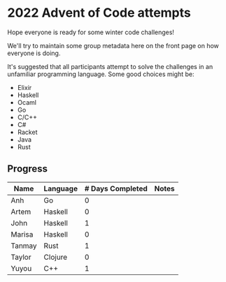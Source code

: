 # 2022 Advent of Code attempts

Hope everyone is ready for some winter code challenges!

We'll try to maintain some group metadata here on the front page on how everyone is doing.

It's suggested that all participants attempt to solve the challenges in an unfamiliar programming language. Some good choices might be:
- Elixir
- Haskell
- Ocaml
- Go
- C/C++
- C#
- Racket
- Java
- Rust

## Progress

| Name   	| Language 	| # Days Completed 	| Notes               	|
|--------	|----------	|------------------	|---------------------	|
| Anh    	| Go       	| 0                	|                     	|
| Artem 	 | Haskell  	| 0                	|                     	|
| John   	| Haskell  	| 1                	|                     	|
| Marisa 	| Haskell  	| 0                	|                     	|
| Tanmay 	| Rust     	| 1                	|                     	|
| Taylor 	| Clojure  	| 0                	|                     	|
| Yuyou 	 | C++     	 | 1                	|                     	|
